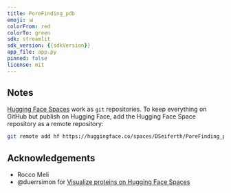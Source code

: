```yaml
---
title: PoreFinding_pdb
emoji: 📊
colorFrom: red
colorTo: green
sdk: streamlit
sdk_version: {{sdkVersion}}
app_file: app.py
pinned: false
license: mit
---
```



## Notes

[Hugging Face Spaces](https://huggingface.co/docs/hub/spaces) work as `git` repositories. To keep everything on GitHub but publish on Hugging Face, add the Hugging Face Space repository as a remote repository:

```bash
git remote add hf https://huggingface.co/spaces/DSeiferth/PoreFinding_pdb
```
## Acknowledgements
* Rocco Meli 
* @duerrsimon for [Visualize proteins on Hugging Face Spaces](https://huggingface.co/blog/spaces_3dmoljs)
